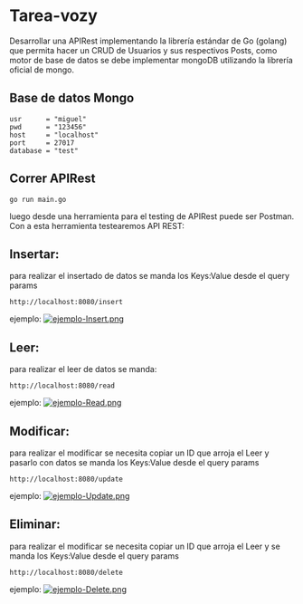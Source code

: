 # Tarea-vozy

Desarrollar una APIRest implementando la librería estándar de Go (golang) que permita hacer un
CRUD de Usuarios y sus respectivos Posts, como motor de base de datos se debe implementar
mongoDB utilizando la librería oficial de mongo.

## Base de datos Mongo
	usr      = "miguel"
	pwd      = "123456"
	host     = "localhost"
	port     = 27017
	database = "test"
  
## Correr APIRest

```
go run main.go
```
luego desde una herramienta para el testing de APIRest puede ser Postman. Con a esta herramienta testearemos API REST:

## Insertar:
para realizar el insertado de datos se manda los Keys:Value desde el query params	
```
http://localhost:8080/insert
```
ejemplo:
[![ejemplo-Insert.png](https://i.postimg.cc/j2ST1kXx/ejemplo-Insert.png)](https://postimg.cc/ph43hC44)

## Leer:
para realizar el leer de datos se manda:
```
http://localhost:8080/read
```
ejemplo:
[![ejemplo-Read.png](https://i.postimg.cc/SQf7713X/ejemplo-Read.png)](https://postimg.cc/grrZGsYd)

## Modificar:
para realizar el modificar se necesita copiar un ID que arroja el Leer y pasarlo con datos se manda los Keys:Value desde el query params	
```
http://localhost:8080/update
```
ejemplo:
[![ejemplo-Update.png](https://i.postimg.cc/wM414NDr/ejemplo-Update.png)](https://postimg.cc/kR8MBB1N)

## Eliminar:
para realizar el modificar se necesita copiar un ID que arroja el Leer y se manda los Keys:Value desde el query params
```
http://localhost:8080/delete
```
ejemplo:
[![ejemplo-Delete.png](https://i.postimg.cc/cH91dS6g/ejemplo-Delete.png)](https://postimg.cc/bDnfR4xp)

